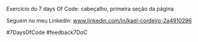 Exercício do 7 days Of Code: cabeçalho, primeira seção da página

Seguem no meu Linkedin: www.linkedin.com/in/kael-cordeiro-2a4910296

#7DaysOfCode
#feedback7DoC

